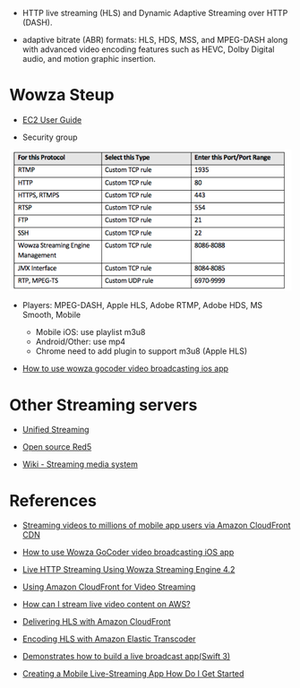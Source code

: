 * HTTP live streaming (HLS) and Dynamic Adaptive Streaming over HTTP (DASH).

* adaptive bitrate (ABR) formats: HLS, HDS, MSS, and MPEG-DASH along with advanced video encoding features such as HEVC, Dolby Digital audio, and motion graphic insertion.

# Wowza Steup

* [EC2 User Guide](http://www.wowza.com/resources/WowzaStreamingEngineforEC2_UsersGuide.pdf)

* Security group

![Wowza security group](images/sgWowza.png)

* Players: MPEG-DASH, Apple HLS, Adobe RTMP, Adobe HDS, MS Smooth, Mobile
  - Mobile iOS: use playlist m3u8
  - Android/Other: use mp4
  - Chrome need to add plugin to support m3u8 (Apple HLS)

* [How to use wowza gocoder video broadcasting ios app](https://www.wowza.com/docs/how-to-use-wowza-gocoder-video-broadcasting-ios-app)

# Other Streaming servers

* [Unified Streaming](http://docs.unified-streaming.com/documentation/vod/index.html)

* [Open source Red5](https://github.com/Red5/red5-server)

* [Wiki - Streaming media system](https://en.wikipedia.org/wiki/Comparison_of_streaming_media_systems)

# References

* [Streaming videos to millions of mobile app users via Amazon CloudFront CDN](
https://aws.amazon.com/blogs/mobile/streaming-videos-to-mobile-app-users-via-amazon-cloudfront-cdn/)

* [How to use Wowza GoCoder video broadcasting iOS app](https://www.wowza.com/docs/how-to-use-wowza-gocoder-video-broadcasting-ios-app)

* [Live HTTP Streaming Using Wowza Streaming Engine 4.2](http://docs.aws.amazon.com/AmazonCloudFront/latest/DeveloperGuide/live-streaming-wowza.html)

* [Using Amazon CloudFront for Video Streaming](https://aws.amazon.com/blogs/aws/using-amazon-cloudfront-for-video-streaming/)

* [How can I stream live video content on AWS?
](https://aws.amazon.com/answers/media-entertainment/live-streaming/)

* [Delivering HLS with Amazon CloudFront](https://www.jwplayer.com/blog/delivering-hls-with-amazon-cloudfront/)

* [Encoding HLS with Amazon Elastic Transcoder](https://www.jwplayer.com/blog/encoding-hls-with-amazon-elastic-transcoder/)

* [Demonstrates how to build a live broadcast app(Swift 3)](https://github.com/ltebean/Live)

* [Creating a Mobile Live-Streaming App
How Do I Get Started](https://www.wowza.com/solutions/powered-by-wowza/mobile-live-streaming-app-guide)
